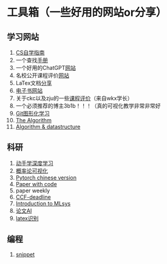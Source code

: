 # 工具箱（一些好用的网站or分享）



## 学习网站

1. [CS自学指南](https://csdiy.wiki)
2. 一个查找[手册](https://quickref.me/)
3. 一个好用的ChatGPT[网站](https://chat.forefront.ai/)
4. 名校公开课程评价[网站](https://conanhujinming.github.io/comments-for-awesome-courses/index.html)　
5. LaTex文档[分享](https://liam.page/2014/09/08/latex-introduction/)
6. [电子书网站](https://zbook.eu.org/)
7. 关于ckc以及zju的一些[课程评价](https://mini-full.notion.site/mini-full/cc62a03429714bb6a76e28d0f36a6b2c?v=5d9e0004b91f4d9fb399ef75feb94df0)（来自wkx学长）
8. 一个必须推荐的博主3b1b！！！（真的可视化教学非常非常好
9. [Git图形化学习](https://learngitbranching.js.org/)
10. [The Algorithm](https://the-algorithms.com/)
11. [Algorithm & datastructure](https://www.hello-algo.com/)



## 科研

1. [动手学深度学习](https://d2l.ai/)
2. [概率论可视化](https://seeing-theory.brown.edu/cn.html)
3. [Pytorch chinese version](https://handbook.pytorch.wiki/)
4. [Paper with code](https://paperswithcode.com/)
5. paper weekly
6. [CCF-deadline](https://ccfddl.github.io/)
7. [Introduction to MLsys](https://fazzie-key.cool/2023/02/21/MLsys/)
8. [论文AI](https://txyz.ai/)
9. [latex识别](https://simpletex.cn/)

## 编程
1. [snippet](https://snippet-generator.app/)